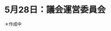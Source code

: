 # 5月28日：議会運営委員会
<!--
<fieldset class="summary">
  <legend>
    <h2 class="summary">主な内容</h2>
  </legend>
  <p class="summary"><i class="fa fa-play" aria-hidden="true"></i> </p>
  <p class="summary"><i class="fa fa-play" aria-hidden="true"></i> </p>
  <p class="summary"><i class="fa fa-play" aria-hidden="true"></i> </p>
</fieldset>
-->

＊作成中
